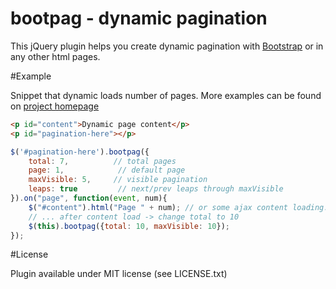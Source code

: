 bootpag - dynamic pagination 
============================

This jQuery plugin helps you create dynamic pagination with [Bootstrap](https//getbootstrap.com/) or in any other html pages.

#Example

Snippet that dynamic loads number of pages.
More examples can be found on [project homepage](https//botmonster.com/jquery-bootpag/)

```html
<p id="content">Dynamic page content</p>
<p id="pagination-here"></p>
```

```javascript
$('#pagination-here').bootpag({
    total: 7,          // total pages
    page: 1,            // default page
    maxVisible: 5,     // visible pagination
    leaps: true         // next/prev leaps through maxVisible
}).on("page", function(event, num){
    $("#content").html("Page " + num); // or some ajax content loading...
    // ... after content load -> change total to 10
    $(this).bootpag({total: 10, maxVisible: 10});
}); 

```
#License

Plugin available under MIT license (see LICENSE.txt)

